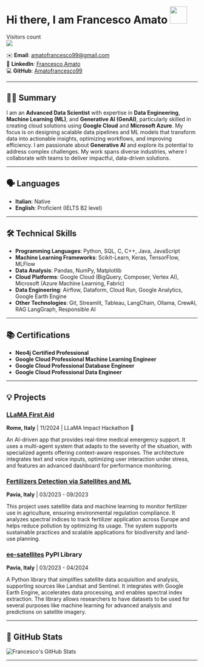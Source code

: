 # Hi there, I am Francesco Amato  <img src="https://raw.githubusercontent.com/nixin72/nixin72/master/wave.gif" height="45" width="45"/></a>

<p align="left"> 
  Visitors count<br>
  <img src="https://profile-counter.glitch.me/GitHub-Amatofrancesco99/count.svg" />
</p>

✉️ **Email**: [amatofrancesco99@gmail.com](mailto:amatofrancesco99@gmail.com)  
🔗 **LinkedIn**: [Francesco Amato](https://www.linkedin.com/in/francesco-amato-243281230/)  
💻 **GitHub**: [Amatofrancesco99](https://github.com/Amatofrancesco99)

---

## 👨‍💻 **Summary**

I am an **Advanced Data Scientist** with expertise in **Data Engineering**, **Machine Learning (ML)**, and **Generative AI (GenAI)**, particularly skilled in creating cloud solutions using **Google Cloud** and **Microsoft Azure**. My focus is on designing scalable data pipelines and ML models that transform data into actionable insights, optimizing workflows, and improving efficiency. I am passionate about **Generative AI** and explore its potential to address complex challenges. My work spans diverse industries, where I collaborate with teams to deliver impactful, data-driven solutions.

---

## 🗣 **Languages**

- **Italian**: Native
- **English**: Proficient (IELTS B2 level)

---

## 🛠 **Technical Skills**

- **Programming Languages**: Python, SQL, C, C++, Java, JavaScript
- **Machine Learning Frameworks**: Scikit-Learn, Keras, TensorFlow, MLFlow
- **Data Analysis**: Pandas, NumPy, Matplotlib
- **Cloud Platforms**: Google Cloud (BigQuery, Composer, Vertex AI), Microsoft (Azure Machine Learning, Fabric)
- **Data Engineering**: Airflow, Dataform, Cloud Run, Google Analytics, Google Earth Engine
- **Other Technologies**: Git, Streamlit, Tableau, LangChain, Ollama, CrewAI, RAG LangGraph, Responsible AI

---

## 📚 **Certifications**

- **Neo4j Certified Professional**
- **Google Cloud Professional Machine Learning Engineer**
- **Google Cloud Professional Database Engineer**
- **Google Cloud Professional Data Engineer**

---

## 💡 **Projects**

### **[LLaMA First Aid](https://github.com/Amatofrancesco99/llama-first-aid)**
**Rome, Italy** | 11/2024 | LLaMA Impact Hackathon 🥈

An AI-driven app that provides real-time medical emergency support. It uses a multi-agent system that adapts to the severity of the situation, with specialized agents offering context-aware responses. The architecture integrates text and voice inputs, optimizing user interaction under stress, and features an advanced dashboard for performance monitoring.

### **[Fertilizers Detection via Satellites and ML](https://github.com/Amatofrancesco99/organic-fertilizers-detection)**  
**Pavia, Italy** | 03/2023 - 09/2023

This project uses satellite data and machine learning to monitor fertilizer use in agriculture, ensuring environmental regulation compliance. It analyzes spectral indices to track fertilizer application across Europe and helps reduce pollution by optimizing its usage. The system supports sustainable practices and scalable applications for biodiversity and land-use planning.

### **[ee-satellites](https://github.com/Amatofrancesco99/ee-satellites) PyPI Library**  
**Pavia, Italy** | 03/2023 - 04/2024

A Python library that simplifies satellite data acquisition and analysis, supporting sources like Landsat and Sentinel. It integrates with Google Earth Engine, accelerates data processing, and enables spectral index extraction. The library allows researchers to have datasets to be used for several purposes like machine learning for advanced analysis and predictions on satellite imagery.

---

## 🚀 **GitHub Stats**

![Francesco's GitHub Stats](https://github-profile-summary-cards.vercel.app/api/cards/profile-details?username=Amatofrancesco99&theme=github_dark)

---
